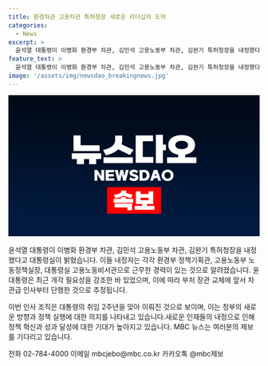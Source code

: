 ```yaml
---
title: 환경차관 고용차관 특허청장 새로운 리더십의 도약
categories:
  - News
excerpt: >
  윤석열 대통령이 이병화 환경부 차관, 김민석 고용노동부 차관, 김완기 특허청장을 내정했다고 대통령실이 밝혔다. 이들은 대통령실에서 중요한 역할을 해왔으며, 이는 윤 대통령의 취임 2주년을 맞아 한 부처 장관 교체 전략의 일환으로 해석된다. MBC 뉴스에서 여러분의 제보를 기다리고 있습니다. 전화 02-784-4000, 이메일 mbcjebo@mbc.co.kr, 카카오톡 @mbc제보.
feature_text: >
  윤석열 대통령이 이병화 환경부 차관, 김민석 고용노동부 차관, 김완기 특허청장을 내정했다고 대통령실이 밝혔다. 이들은 대통령실에서 중요한 역할을 해왔으며, 이는 윤 대통령의 취임 2주년을 맞아 한 부처 장관 교체 전략의 일환으로 해석된다. MBC 뉴스에서 여러분의 제보를 기다리고 있습니다. 전화 02-784-4000, 이메일 mbcjebo@mbc.co.kr, 카카오톡 @mbc제보.
image: '/assets/img/newsdao_breakingnews.jpg'
---
```


<p><img src="/assets/img/newsdao_breakingnews.jpg" alt="firstkoreanews 속보" /></p>

<p>윤석열 대통령이 이병화 환경부 차관, 김민석 고용노동부 차관, 김완기 특허청장을 내정했다고 대통령실이 밝혔습니다. 이들 내정자는 각각 환경부 정책기획관, 고용노동부 노동정책실장, 대통령실 고용노동비서관으로 근무한 경력이 있는 것으로 알려졌습니다. 윤 대통령은 최근 개각 필요성을 강조한 바 있었으며, 이에 따라 부처 장관 교체에 앞서 차관급 인사부터 단행한 것으로 추정됩니다.</p>

<p>이번 인사 조직은 대통령의 취임 2주년을 맞아 이뤄진 것으로 보이며, 이는 정부의 새로운 방향과 정책 실행에 대한 의지를 나타내고 있습니다.새로운 인재들의 내정으로 인해 정책 혁신과 성과 달성에 대한 기대가 높아지고 있습니다. MBC 뉴스는 여러분의 제보를 기다리고 있습니다.</p>

<p>전화 02-784-4000
이메일 mbcjebo@mbc.co.kr
카카오톡 @mbc제보</p>

